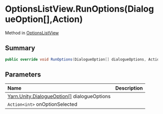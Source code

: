 # OptionsListView.RunOptions(DialogueOption[],Action<int>)

Method in [OptionsListView](/docs/api/csharp/yarn.unity.legacy.optionslistview.md)

## Summary



```csharp
public override void RunOptions(DialogueOption[] dialogueOptions, Action<int> onOptionSelected)
```

## Parameters

|Name|Description|
|:---|:---|
|[Yarn.Unity.DialogueOption\[\]](/docs/api/csharp/yarn.unity.dialogueoption.md) dialogueOptions||
|`Action<int>` onOptionSelected||

